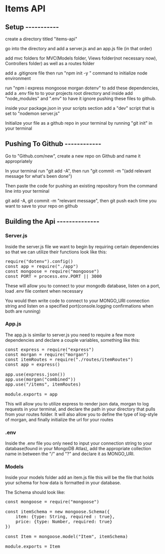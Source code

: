 # Items API

##  Setup -----------

create a directory titled "items-api"

go into the directory and add a server.js and an app.js file (in that order)

add mvc folders for MVC(Models folder, Views folder(not necessary now), Controllers folder) as well as a routes folder

add a .gitignore file then run "npm init -y " command to initialize node environment

run "npm i express mongoose morgan dotenv" to add these dependencies, add a .env file to to your projects root directory and inside add "node_modules" and ".env" to have it ignore pushing these files to github.

inside your package.json in your scripts section add a "dev" script that is set to "nodemon server.js"

Initialize your file as a github repo in your terminal by running "git init" in your terminal

  ## Pushing To Github ------------

  Go to "Github.com/new", create a new repo on Github and name it appropriately

  In your terminal run "git add -A", then run "git commit -m "(add relevant message for what's been done")

  Then paste the code for pushing an existing repository from the command line into your terminal

  git add -A, git commit -m "relevant message", then git push each time you want to save to your repo on github

## Building the Api --------------

### Server.js

Inside the server.js file we want to begin by requiring certain dependencies so that we can utilize their functions
look like this: 

<pre>require("dotenv").config()
const app = require("./app")
const mongoose = require("mongoose")
const PORT = process.env.PORT || 3000</pre>

 These will allow you to connect to your mongodb database, listen on a port, load .env file content when necessary

You would then write code to connect to your MONGO_URI connection string
and listen on a specified port(console.logging confirmations when both are running)

### App.js

The app.js is similar to server.js you need to require a few more dependencies and declare a couple variables, something like this:

<pre>
const express = require("express")
const morgan = require("morgan")
const itemRoutes = require("./routes/itemRoutes")
const app = express()

app.use(express.json())
app.use(morgan("combined"))
app.use("/items", itemRoutes)

module.exports = app
</pre>

This will allow you to utilize express to render json data, morgan to log requests in your terminal, and declare the path in your directory that pulls from your routes folder. It will also allow you to define the type of log-style of morgan, and finally initialize the url for your routes

### .env

Inside the .env file you only need to input your connection string to your database(found in your MongoDB Atlas), add the appropriate collection name in between the "/" and "?" and declare it as MONGO_URI. 


### Models

Inside your models folder add an item.js file this will be the file that holds your schema for how data is formatted in your database.

The Schema should look like:
<pre>
const mongoose = require("mongoose")

const itemSchema = new mongoose.Schema({
    item: {type: String, required : true},
    price: {type: Number, required: true}
})

const Item = mongoose.model("Item", itemSchema)

module.exports = Item
</pre>

